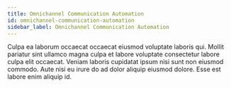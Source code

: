 ```yaml
---
title: Omnichannel Communication Automation
id: omnichannel-communication-automation
sidebar_label: Omnichannel Communication Automation
---
```


Culpa ea laborum occaecat occaecat eiusmod voluptate laboris qui. Mollit pariatur sint ullamco magna culpa et labore voluptate consectetur labore culpa elit occaecat. Veniam laboris cupidatat ipsum nisi sunt non eiusmod commodo. Aute nisi eu irure do ad dolor aliquip eiusmod dolore. Esse est labore enim aliquip id.

